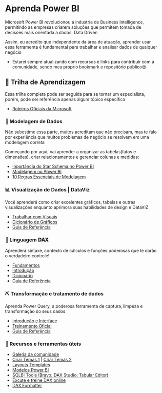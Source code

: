 
# Aprenda Power BI

Microsoft Power BI revolucionou a industria de Business Intelligence, permitindo as empresas criarem soluções que permitem tomada de decisões mais orientada a dados:  Data Driven

Assim, eu acredito que independente da área de atuação, aprender usar essa ferramenta é fundamental para trabalhar e analisar dados de qualquer negócio

- Estarei sempre atualizando com recursos e links para contribuir com a comunidade, sendo meu próprio bookmark e repositório público😉





## 🚀 Trilha de Aprendizagem

Essa trilha completa pode ser seguida para se tornar um especialista, porém, pode ser referência apenas algum tópico específico

-  [Roteiros Oficiais da Microsoft](https://learn.microsoft.com/pt-br/training/browse/?products=power-bi)





### 📅 Modelagem de Dados

Não subestime essa parte, muitos acreditam que não precisam, mas te falo por experiência que muitos problemas de negócio se resolvem em uma modelagem correta
 
Começando por aqui, vai aprender a organizar as tabelas(fatos e dimensões), criar relacionamentos e gerenciar colunas e medidas: 
- [Inportância do Star Schema no Power BI](https://learn.microsoft.com/pt-br/power-bi/guidance/star-schema)
- [Modelagem no Power BI](https://learn.microsoft.com/pt-br/training/modules/model-data-power-bi/)
- [10 Regras Essenciais de Modelagem](https://www.kimballgroup.com/2009/05/the-10-essential-rules-of-dimensional-modeling)
### 📊 Visualização de Dados | DataViz

Você aprenderá como criar excelentes gráficos, tabelas e outras visualizações enquanto aprimora suas habilidades de design e DataVIZ

- [Trabalhar com Visuais](https://learn.microsoft.com/pt-br/training/modules/visuals-power-bi/)
- [Dicionário de Gráficos](https://datavizcatalogue.com/)
- [Guia de Referência](https://www.sqlbi.com/ref/power-bi-visuals-reference/)
### 💪 Linguagem 𝐃𝐀𝐗 

Aprenderá sintaxe, contexto de cálculos e funções poderosas que te darão o verdadeiro controle!

- [Fundamentos](https://support.microsoft.com/pt-br/office/in%C3%ADcio-r%C3%A1pido-aprenda-os-fundamentos-de-dax-em-30-minutos-51744643-c2a5-436a-bdf6-c895762bec1a)
- [Introdução](https://learn.microsoft.com/pt-br/dax/dax-overview)
- [Dicionário](https://learn.microsoft.com/pt-br/dax/)
- [Guia de Referência](https://dax.guide/)

### ⛏️ Transformação e tratamento de dados

Aprenda Power Query, a poderosa ferramenta de captura, limpeza e transformação do seus dados

- [Introdução e Interface](https://learn.microsoft.com/pt-br/power-query/power-query-ui)
- [Treinamento Oficial](https://learn.microsoft.com/pt-br/training/paths/get-transform-data-power-bi/)
- [Guia de Referência](https://learn.microsoft.com/pt-br/powerquery-m/)

### 🎁 Recursos e ferramentas úteis

- [Galeria da comunidade](https://community.powerbi.com/t5/Themes-Gallery/bd-p/ThemesGallery)
- [Criar Temas 1](https://themes.powerbi.tips/themes/palette) | [Criar Temas 2](https://powerbithemegenerator.com/)
- [Layouts Templates](https://powerbi.tips/tools/layouts/)
- [Modelos Power BI](https://learn.microsoft.com/pt-br/power-bi/create-reports/sample-datasets)
- [SQLBI Tools (Bravo; DAX Studio; Tabular Editor)](https://www.sqlbi.com/tools/)
- [Excute e treine DAX online](https://dax.do/)
- [DAX Formatter](https://www.daxformatter.com/)
